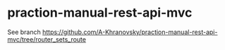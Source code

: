 # praction-manual-rest-api-mvc
See branch https://github.com/A-Khranovsky/praction-manual-rest-api-mvc/tree/router_sets_route
